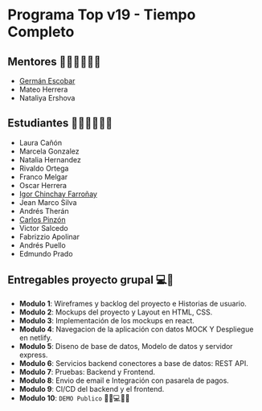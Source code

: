 # Programa Top v19 -  Tiempo Completo

## Mentores 👩🏻‍🏫👨🏼‍🏫
- [Germán Escobar](https://github.com/germanescobar/)
- Mateo Herrera
- Nataliya Ershova

## Estudiantes 👩🏻‍💻🧑🏼‍💻
- Laura Cañón
- Marcela Gonzalez
- Natalia Hernandez
- Rivaldo Ortega
- Franco Melgar
- Oscar Herrera
- [Igor Chinchay Farroñay](https://github.com/Kasuk1)
- Jean Marco Silva
- Andrés Therán
- [Carlos Pinzón](https://github.com/capzink/)
- Victor Salcedo
- Fabrizzio Apolinar
- Andrés Puello
- Edmundo Prado

## Entregables proyecto grupal 💻🤝

- **Modulo 1**: Wireframes y backlog del proyecto e Historias de usuario.
- **Modulo 2**: Mockups del proyecto y Layout en HTML, CSS.
- **Modulo 3**: Implementación de los mockups en react.
- **Modulo 4**: Navegacion de la aplicación con datos MOCK Y Despliegue en netlify.
- **Modulo 5**: Diseno de base de datos, Modelo de datos y servidor express.
- **Modulo 6**: Servicios backend conectores a base de datos: REST API.
- **Modulo 7**: Pruebas: Backend y Frontend.
- **Modulo 8**: Envio de email e Integración con pasarela de pagos.
- **Modulo 9**: CI/CD del backend y el frontend.
- **Modulo 10**: `DEMO Publico` 🎊🎉💻🎊🎉

